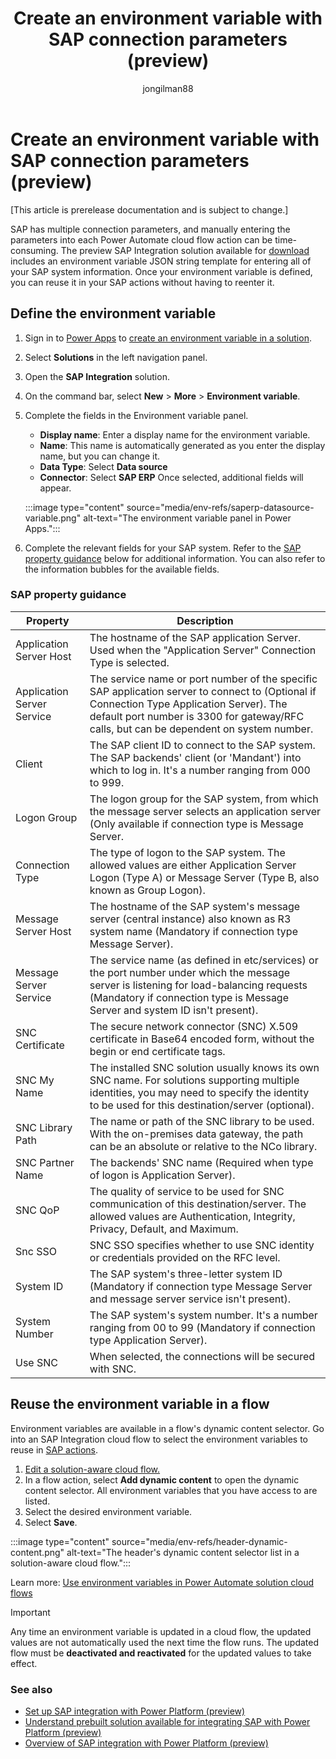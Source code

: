 ﻿---
title: Create an environment variable with SAP connection parameters (preview)
description: Define an environment variable in Power Apps that contains all of your SAP system information, then reuse it in your SAP flow actions
author: jongilman88
contributors:
- EllenWehrle
- galitskyd
- microsoft-dustin
- ryanb58
- scottwoodallmsft
- Wrighttyler
ms.author: jongilman
ms.reviewer: ellenwehrle
ms.subservice: power-automate-connections
ms.topic: how-to
ms.date: 02/17/2023

--- 
# Create an environment variable with SAP connection parameters (preview)

[This article is prerelease documentation and is subject to change.]

SAP has multiple connection parameters, and manually entering the parameters into each Power Automate cloud flow action can be time-consuming. The preview SAP Integration solution available for [download](https://github.com/jongilman88/PowerPlatformSAPIntegration) includes an environment variable JSON string template for entering all of your SAP system information. Once your environment variable is defined, you can reuse it in your SAP actions without having to reenter it.

## Define the environment variable

1. Sign in to [Power Apps](https://make.powerapps.com) to [create an environment variable in a solution](/power-apps/maker/data-platform/environmentvariables#create-an-environment-variable-in-a-solution).

1. Select **Solutions** in the left navigation panel.

1. Open the **SAP Integration** solution.

1. On the command bar, select **New** > **More** > **Environment variable**.

1. Complete the fields in the Environment variable panel.

    - **Display name**: Enter a display name for the environment variable.
    - **Name**: This name is automatically generated as you enter the display name, but you can change it.
    - **Data Type**: Select **Data source**
    - **Connector**: Select **SAP ERP** Once selected, additional fields will appear.

   :::image type="content" source="media/env-refs/saperp-datasource-variable.png" alt-text="The environment variable panel in Power Apps.":::

1. Complete the relevant fields for your SAP system. Refer to the [SAP property guidance](#sap-property-guidance) below for additional information. You can also refer to the information bubbles for the available fields.

### SAP property guidance

| Property  |Description |
|-|-|
| Application Server Host        | The hostname of the SAP application Server. Used when the "Application Server" Connection Type is selected. |
| Application Server Service     | The service name or port number of the specific SAP application server to connect to (Optional if Connection Type Application Server). The default port number is 3300 for gateway/RFC calls, but can be dependent on system number.|
| Client  | The SAP client ID to connect to the SAP system. The SAP backends' client (or 'Mandant') into which to log in. It's a number ranging from 000 to 999. |
| Logon Group  | The logon group for the SAP system, from which the message server selects an application server (Only available if connection type is Message Server. |
| Connection Type   | The type of logon to the SAP system. The allowed values are either Application Server Logon (Type A) or Message Server (Type B, also known as Group Logon).|
| Message Server Host  | The hostname of the SAP system's message server (central instance) also known as R3 system name (Mandatory if connection type Message Server).  |
| Message Server Service | The service name (as defined in etc/services) or the port number under which the message server is listening for load-balancing requests (Mandatory if connection type is Message Server and system ID isn't present). |
| SNC Certificate  | The secure network connector (SNC) X.509 certificate in Base64 encoded form, without the begin or end certificate tags. |
| SNC My Name  | The installed SNC solution usually knows its own SNC name. For solutions supporting multiple identities, you may need to specify the identity to be used for this destination/server (optional). |
| SNC Library Path  | The name or path of the SNC library to be used. With the on-premises data gateway, the path can be an absolute or relative to the NCo library.  |
| SNC Partner Name  | The backends' SNC name (Required when type of logon is Application Server). |
| SNC QoP | The quality of service to be used for SNC communication of this destination/server. The allowed values are Authentication, Integrity, Privacy, Default, and Maximum. |
| Snc SSO  | SNC SSO specifies whether to use SNC identity or credentials provided on the RFC level.  |
| System ID  | The SAP system's three-letter system ID (Mandatory if connection type Message Server and message server service isn't present).  |
| System Number  | The SAP system's system number. It's a number ranging from 00 to 99 (Mandatory if connection type Application Server).   |
| Use SNC | When selected, the connections will be secured with SNC. |

## Reuse the environment variable in a flow

Environment variables are available in a flow's dynamic content selector. Go into an SAP Integration cloud flow to select the environment variables to reuse in [SAP actions](/connectors/sap/#actions).

1. [Edit a solution-aware cloud flow.](/power-automate/edit-solution-aware-flow)
1. In a flow action, select **Add dynamic content** to open the dynamic content selector. All environment variables that you have access to are listed.
1. Select the desired environment variable.
1. Select **Save**.

 :::image type="content" source="media/env-refs/header-dynamic-content.png" alt-text="The header's dynamic content selector list in a solution-aware cloud flow.":::

Learn more: [Use environment variables in Power Automate solution cloud flows](/power-apps/maker/data-platform/environmentvariables#use-environment-variables-in-power-automate-solution-cloud-flows)

> [!IMPORTANT]
>
> Any time an environment variable is updated in a cloud flow, the updated values are not automatically used the next time the flow runs. The updated flow must be **deactivated and reactivated** for the updated values to take effect.

### See also

- [Set up SAP integration with Power Platform (preview)](set-up-prepare.md)
- [Understand prebuilt solution available for integrating SAP with Power Platform (preview)](solutions.md)
- [Overview of SAP integration with Power Platform (preview)](overview.md)
